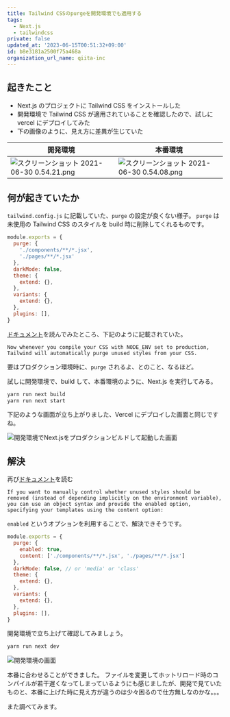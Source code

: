 ```yaml
---
title: Tailwind CSSのpurgeを開発環境でも適用する
tags:
  - Next.js
  - tailwindcss
private: false
updated_at: '2023-06-15T00:51:32+09:00'
id: b8e3181a2500f75a468a
organization_url_name: qiita-inc
---
```


## 起きたこと

- Next.js のプロジェクトに Tailwind CSS をインストールした
- 開発環境で Tailwind CSS が適用されていることを確認したので、試しにvercel にデプロイしてみた
- 下の画像のように、見え方に差異が生じていた

| 開発環境 | 本番環境 |
| --- | --- |
| ![スクリーンショット 2021-06-30 0.54.21.png](https://qiita-image-store.s3.ap-northeast-1.amazonaws.com/0/166596/f1870e97-27cb-82cf-ab8a-e4aa405b6c16.png) | ![スクリーンショット 2021-06-30 0.54.08.png](https://qiita-image-store.s3.ap-northeast-1.amazonaws.com/0/166596/66a47af8-2dfb-37b3-98d6-04231ef7d352.png) |

## 何が起きていたか

`tailwind.config.js` に記載していた、`purge` の設定が良くない様子。
`purge` は未使用の Tailwind CSS のスタイルを build 時に削除してくれるものです。

```js:tailwind.config.js
module.exports = {
  purge: {
    './components/**/*.jsx',
    './pages/**/*.jsx'
  },
  darkMode: false,
  theme: {
    extend: {},
  },
  variants: {
    extend: {},
  },
  plugins: [],
}
```

[ドキュメント](https://tailwindcss.com/docs/optimizing-for-production#removing-unused-css)を読んでみたところ、下記のように記載されていた。

`Now whenever you compile your CSS with NODE_ENV set to production, Tailwind will automatically purge unused styles from your CSS.`

要はプロダクション環境時に、`purge` されるよ、とのこと、なるほど。

試しに開発環境で、build して、本番環境のように、Next.js を実行してみる。

```bash
yarn run next build
yarn run next start
```

下記のような画面が立ち上がりました、Vercel にデプロイした画面と同じですね。

![開発環境でNext.jsをプロダクションビルドして起動した画面](https://qiita-image-store.s3.ap-northeast-1.amazonaws.com/0/166596/7ae80a6a-1244-5f05-40c0-907053c6ed27.png)

## 解決

再び[ドキュメント](https://tailwindcss.com/docs/optimizing-for-production#enabling-manually)を読む

`If you want to manually control whether unused styles should be removed (instead of depending implicitly on the environment variable), you can use an object syntax and provide the enabled option, specifying your templates using the content option:`

`enabled` というオプションを利用することで、解決できそうです。

```js:tailwind.config.js
module.exports = {
  purge: {
    enabled: true,
    content: ['./components/**/*.jsx', './pages/**/*.jsx']
  },
  darkMode: false, // or 'media' or 'class'
  theme: {
    extend: {},
  },
  variants: {
    extend: {},
  },
  plugins: [],
}
```

開発環境で立ち上げて確認してみましょう。

```bash
yarn run next dev
```

![開発環境の画面](https://qiita-image-store.s3.ap-northeast-1.amazonaws.com/0/166596/df9422e7-9bad-3ef4-d744-c9bf55405a43.png)

本番に合わせることができました。
ファイルを変更してホットリロード時のコンパイルが若干遅くなってしまっているようにも感じましたが、開発で見ていたものと、本番に上げた時に見え方が違うのは少々困るので仕方無しなのかな。。。

また調べてみます。
